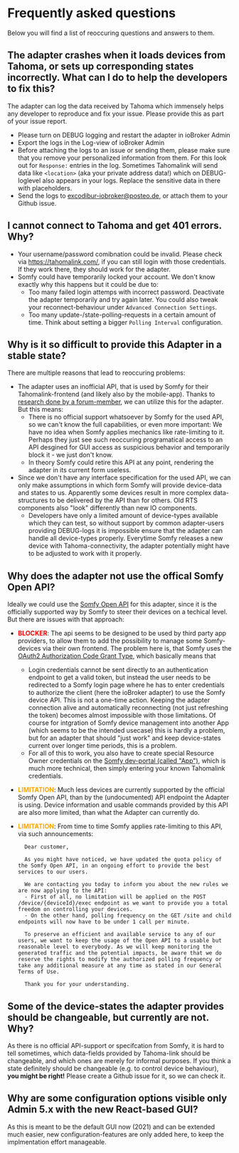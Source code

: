 # Frequently asked questions
Below you will find a list of reoccuring questions and answers to them.

## The adapter crashes when it loads devices from Tahoma, or sets up corresponding states incorrectly. What can I do to help the developers to fix this?
The adapter can log the data received by Tahoma which immensely helps any developer to reproduce and fix your issue. Please provide this as part of your issue report.
- Please turn on DEBUG logging and restart the adapter in ioBroker Admin
- Export the logs in the Log-view of ioBroker Admin
- Before attaching the logs to an issue or sending them, please make sure that you remove your personalized information from them. For this look out for `Response:` entries in the log. Sometimes Tahomalink will send data like `<location>` (aka your private address data!) which on DEBUG-loglevel also appears in your logs. Replace the sensitive data in there with placeholders.
- Send the logs to excodibur-iobroker@posteo.de, or attach them to your Github issue.

## I cannot connect to Tahoma and get 401 errors. Why?
- Your username/password comibnation could be invalid. Please check via https://tahomalink.com/, if you can still login with those credentials. If they work there, they should work for the adapter.
- Somfy could have temporarily locked your account. We don't know exactly why this happens but it could be due to:
  - Too many failed login attemps with incorrect password. Deactivate the adapter temporarily and try again later. You could also tweak your reconnect-behaviour under `Advanced Connection Settings`.
  - Too many update-/state-polling-requests in a certain amount of time. Think about setting a bigger `Polling Interval` configuration.

## Why is it so difficult to provide this Adapter in a stable state?
There are multiple reasons that lead to reoccuring problems:
- The adapter uses an inofficial API, that is used by Somfy for their Tahomalink-frontend (and likely also by the mobile-app). Thanks to [research done by a forum-member](https://forum.iobroker.net/post/336001), we can utilize this for the adapter. But this means:
  - There is no official support whatsoever by Somfy for the used API, so we can't know the full capabilities, or even more important: We have no idea when Somfy applies mechanics like rate-limiting to it. Perhaps they just see such reoccuring programatical access to an API desgined for GUI access as suspicious behavior and temporarily block it - we just don't know.
  - In theory Somfy could retire this API at any point, rendering the adapter in its current form useless.
- Since we don't have any interface specification for the used API, we can only make assumptions in which form Somfy will provide device-data and states to us. Apparently some devices result in more complex data-structures to be delivered by the API than for others. Old RTS components also "look" differently than new IO components.
  - Developers have only a limited amount of device-types available which they can test, so without support by common adapter-users providing DEBUG-logs it is impossible ensure that the adapter can handle all device-types properly. Everytime Somfy releases a new device with Tahoma-connectivity, the adapter potentially might have to be adjusted to work with it properly.

## Why does the adapter not use the offical Somfy Open API?
Ideally we could use the [Somfy Open API](https://developer.somfy.com/apis-docs) for this adapter, since it is the officially supported way by Somfy to steer their devices on a techical level. But there are issues with that approach:

- <span style="color:red; font-weight: bold">BLOCKER</span>: The api seems to be designed to be used by third party app providers, to allow them to add the possibility to manage some Somfy-devices via their own frontend. The problem here is, that Somfy uses the [OAuth2 Authorization Code Grant Type](https://developer.somfy.com/apis-docs), which basically means that
  - Login credentials cannot be sent directly to an authentication endpoint to get a valid token, but instead the user needs to be redirected to a Somfy login page where he has to enter credentials to authorize the client (here the ioBroker adapter) to use the Somfy device API. This is not a one-time action. Keeping the adapter connection alive and automatically reconnecting (not just refreshing the token) becomes almost impossible with those limitations. Of course for intgration of Somfy device management into another App (which seems to be the intended usecase) this is hardly a problem, but for an adapter that should "just work" and keep device-states current over longer time periods, this is a problem.
  - For all of this to work, you also have to create special Resource Owner credentials on the [Somfy dev-portal (called "App")](https://developer.somfy.com/user/me/apps), which is much more technical, then simply entering your known Tahomalink credentials.
- <span style="color:orange; font-weight: bold">LIMITATION</span>: Much less devices are currently supported by the official Somfy Open API, than by the (undocumented) API endpoint the Adapter is using. Device information and usable commands provided by this API are also more limited, than what the Adapter can currently do.
- <span style="color:orange; font-weight: bold">LIMITATION</span>: From time to time Somfy applies rate-limiting to this API, via such announcements:
  
        Dear customer,

        As you might have noticed, we have updated the quota policy of the Somfy Open API, in an ongoing effort to provide the best services to our users.

        We are contacting you today to inform you about the new rules we are now applying to the API:
        - First of all, no limitation will be applied on the POST /device/{deviceId}/exec endpoint as we want to provide you a total freedom on controlling your devices.
        - On the other hand, polling frequency on the GET /site and child endpoints will now have to be under 1 call per minute.

        To preserve an efficient and available service to any of our users, we want to keep the usage of the Open API to a usable but reasonable level to everybody. As we will keep monitoring the generated traffic and the potential impacts, be aware that we do reserve the rights to modify the authorized polling frequency or take any additional measure at any time as stated in our General Terms of Use.

        Thank you for your understanding.

## Some of the device-states the adapter provides should be changeable, but currently are not. Why?
As there is no official API-support or specifcation from Somfy, it is hard to tell sometimes, which data-fields provided by Tahoma-link should be changeable, and which ones are merely for informal purposes. If you think a state definitely should be changeable (e.g. to control device behaviour), **you might be right!** Please create a Github issue for it, so we can check it.

## Why are some configuration options visible only Admin 5.x with the new React-based GUI?
As this is meant to be the default GUI now (2021) and can be extended much easier, new configuration-features are only added here, to keep the implmentation effort manageable.
